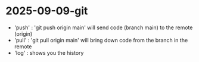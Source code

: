 # 2025-09-09-git

* 'push' : 'git push origin main' will send code (branch main) to the remote (origin)
* 'pull' : 'git pull origin main' will bring down code from the branch in the remote
* 'log' : shows you the history
